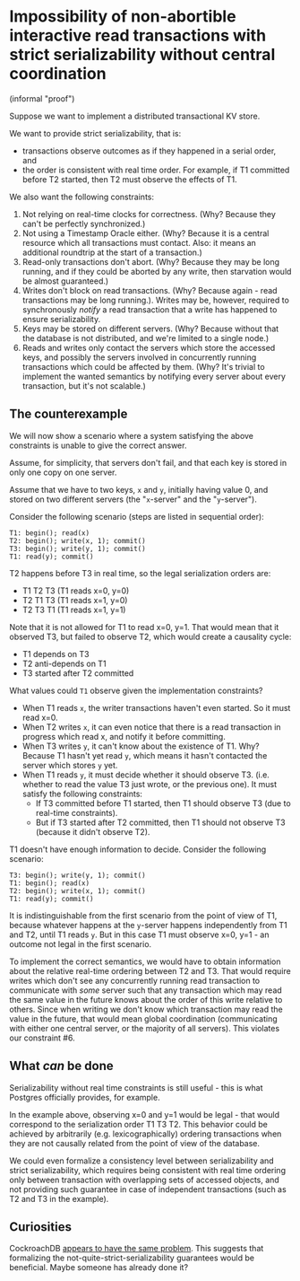 # Impossibility of non-abortible interactive read transactions with strict serializability without central coordination

(informal "proof")

Suppose we want to implement a distributed transactional KV store.

We want to provide strict serializability, that is:
- transactions observe outcomes as if they happened in a serial order, and
- the order is consistent with real time order. For example, if T1 committed before T2 started, then T2 must observe the effects of T1.

We also want the following constraints:
1. Not relying on real-time clocks for correctness. (Why? Because they can't be perfectly synchronized.)
2. Not using a Timestamp Oracle either. (Why? Because it is a central resource which all transactions must contact. Also: it means an additional roundtrip at the start of a transaction.)
3. Read-only transactions don't abort. (Why? Because they may be long running, and if they could be aborted by any write, then starvation would be almost guaranteed.)
4. Writes don't block on read transactions. (Why? Because again - read transactions may be long running.). Writes may be, however, required to synchronously _notify_ a read transaction that a write has happened to ensure serializability.
5. Keys may be stored on different servers. (Why? Because without that the database is not distributed, and we're limited to a single node.)
6. Reads and writes only contact the servers which store the accessed keys, and possibly the servers involved in concurrently running transactions which could be affected by them. (Why? It's trivial to implement the wanted semantics by notifying every server about every transaction, but it's not scalable.)

## The counterexample

We will now show a scenario where a system satisfying the above constraints is unable to give the correct answer.

Assume, for simplicity, that servers don't fail, and that each key is stored in only one copy on one server.

Assume that we have to two keys, `x` and `y`, initially having value 0, and stored on two different servers (the "`x`-server" and the "`y`-server").

Consider the following scenario (steps are listed in sequential order):

```
T1: begin(); read(x)
T2: begin(); write(x, 1); commit()
T3: begin(); write(y, 1); commit()
T1: read(y); commit()
```

T2 happens before T3 in real time, so the legal serialization orders are:
- T1 T2 T3 (T1 reads x=0, y=0)
- T2 T1 T3 (T1 reads x=1, y=0)
- T2 T3 T1 (T1 reads x=1, y=1)

Note that it is not allowed for T1 to read x=0, y=1. That would mean that it observed T3, but failed to observe T2, which would create a causality cycle:
- T1 depends on T3
- T2 anti-depends on T1
- T3 started after T2 committed

What values could `T1` observe given the implementation constraints?

- When T1 reads `x`, the writer transactions haven't even started. So it must read x=0.
- When T2 writes `x`, it can even notice that there is a read transaction in progress which read x, and notify it before committing.
- When T3 writes `y`, it can't know about the existence of T1. Why? Because T1 hasn't yet read `y`, which means it hasn't contacted the server which stores `y` yet.
- When T1 reads `y`, it must decide whether it should observe T3. (i.e. whether to read the value T3 just wrote, or the previous one). It must satisfy the following constraints:
  - If T3 committed before T1 started, then T1 should observe T3 (due to real-time constraints).
  - But if T3 started after T2 committed, then T1 should not observe T3 (because it didn't observe T2).

T1 doesn't have enough information to decide. Consider the following scenario:

```
T3: begin(); write(y, 1); commit()
T1: begin(); read(x)
T2: begin(); write(x, 1); commit()
T1: read(y); commit()
```

It is indistinguishable from the first scenario from the point of view of T1, because whatever happens at the `y`-server happens independently from T1 and T2, until T1 reads `y`. But in this case T1 must observe x=0, y=1 - an outcome not legal in the first scenario.

To implement the correct semantics, we would have to obtain information about the relative real-time ordering between T2 and T3. That would require writes which don't see any concurrently running read transaction to communicate with _some_ server such that any transaction which may read the same value in the future knows about the order of this write relative to others. Since when writing we don't know which transaction may read the value in the future, that would mean global coordination (communicating with either one central server, or the majority of all servers). This violates our constraint #6.

## What _can_ be done

Serializability without real time constraints is still useful - this is what Postgres officially provides, for example.

In the example above, observing x=0 and y=1 would be legal - that would correspond to the serialization order T1 T3 T2. This behavior could be achieved by arbitrarily (e.g. lexicographically) ordering transactions when they are not causally related from the point of view of the database.

We could even formalize a consistency level between serializability and strict serializability, which requires being consistent with real time ordering only between transaction with overlapping sets of accessed objects, and not providing such guarantee in case of independent transactions (such as T2 and T3 in the example).

## Curiosities

CockroachDB [appears to have the same problem](https://jepsen.io/analyses/cockroachdb-beta-20160829#comments). This suggests that formalizing the not-quite-strict-serializability guarantees would be beneficial. Maybe someone has already done it?
